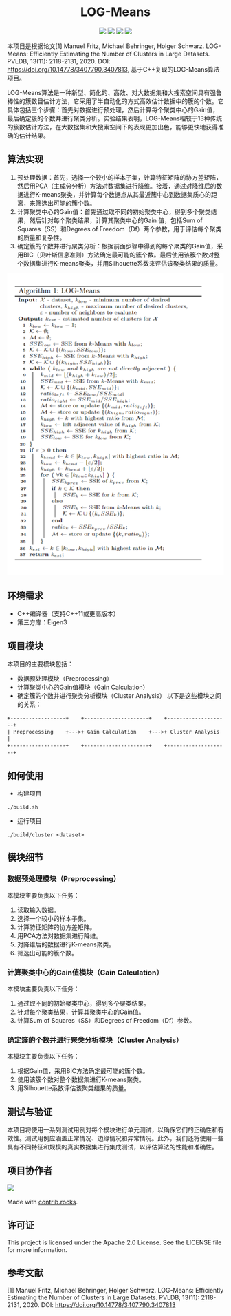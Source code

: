 <h1 align="center">LOG-Means</h1>

<div align="center">
  <img src="https://img.shields.io/badge/version-0.1-orange"/>
  <img src="https://img.shields.io/badge/Eigen3-3.3.39-blueviolet">
  <img src="https://img.shields.io/badge/Linux-passing-brightgreen">
  <img src="https://img.shields.io/badge/c%2B%2B-%3E%3D11-brightgreen">
</div>

本项目是根据论文[1] Manuel Fritz, Michael Behringer, Holger Schwarz. LOG-Means: Efficiently Estimating the Number of Clusters in Large Datasets. PVLDB, 13(11): 2118-2131, 2020. DOI: https://doi.org/10.14778/3407790.3407813, 基于C++复现的LOG-Means算法项目。

LOG-Means算法是一种新型、简化的、高效、对大数据集和大搜索空间具有强鲁棒性的簇数目估计方法，它采用了半自动化的方式高效估计数据中的簇的个数。它具体包括三个步骤：首先对数据进行预处理，然后计算每个聚类中心的Gain值，最后确定簇的个数并进行聚类分析。实验结果表明，LOG-Means相较于13种传统的簇数估计方法，在大数据集和大搜索空间下的表现更加出色，能够更快地获得准确的估计结果。

## 算法实现

1. 预处理数据：首先，选择一个较小的样本子集，计算特征矩阵的协方差矩阵，然后用PCA（主成分分析）方法对数据集进行降维。接着，通过对降维后的数据进行K-means聚类，并计算每个数据点从其最近簇中心到数据集质心的距离，来筛选出可能的簇个数。
2. 计算聚类中心的Gain值：首先通过取不同的初始聚类中心，得到多个聚类结果，然后针对每个聚类结果，计算其聚类中心的Gain 值，包括Sum of Squares（SS）和Degrees of Freedom（Df）两个参数，用于评估每个聚类的质量和复杂性。
3. 确定簇的个数并进行聚类分析：根据前面步骤中得到的每个聚类的Gain值，采用BIC（贝叶斯信息准则）方法确定最可能的簇个数。最后使用该簇个数对整个数据集进行K-means聚类，并用Silhouette系数来评估该聚类结果的质量。

<div align="center">
  <img src="image/algorithm.png">
</div>

## 环境需求
- C++编译器（支持C++11或更高版本）
- 第三方库：Eigen3

## 项目模块
本项目的主要模块包括：
- 数据预处理模块（Preprocessing）
- 计算聚类中心的Gain值模块（Gain Calculation）
- 确定簇的个数并进行聚类分析模块（Cluster Analysis）
以下是这些模块之间的关系：
```
+------------------+    +---------------------+    +--------------------+
| Preprocessing    +--->+ Gain Calculation    +--->+ Cluster Analysis   |
+------------------+    +---------------------+    +--------------------+
```

## 如何使用
- 构建项目
```
./build.sh
```

- 运行项目
```
./build/cluster <dataset>
```

## 模块细节
### 数据预处理模块（Preprocessing）
本模块主要负责以下任务：

1. 读取输入数据。
2. 选择一个较小的样本子集。
3. 计算特征矩阵的协方差矩阵。
4. 用PCA方法对数据集进行降维。
5. 对降维后的数据进行K-means聚类。
6. 筛选出可能的簇个数。

### 计算聚类中心的Gain值模块（Gain Calculation）
本模块主要负责以下任务：

1. 通过取不同的初始聚类中心，得到多个聚类结果。
2. 针对每个聚类结果，计算其聚类中心的Gain值。
3. 计算Sum of Squares（SS）和Degrees of Freedom（Df）参数。

### 确定簇的个数并进行聚类分析模块（Cluster Analysis）
本模块主要负责以下任务：

1. 根据Gain值，采用BIC方法确定最可能的簇个数。
2. 使用该簇个数对整个数据集进行K-means聚类。
3. 用Silhouette系数评估该聚类结果的质量。

## 测试与验证
本项目将使用一系列测试用例对每个模块进行单元测试，以确保它们的正确性和有效性。测试用例应涵盖正常情况、边缘情况和异常情况。此外，我们还将使用一些具有不同特征和规模的真实数据集进行集成测试，以评估算法的性能和准确性。

## 项目协作者
<a href="https://github.com/PKUcoldkeyboard/LOG-Means/graphs/contributors">
  <img src="https://contrib.rocks./image?repo=PKUcoldkeyboard/LOG-Means" />
</a>

Made with [contrib.rocks](https://contrib.rocks.).

## 许可证
This project is licensed under the Apache 2.0 License. See the LICENSE file for more information.

## 参考文献
[1] Manuel Fritz, Michael Behringer, Holger Schwarz. LOG-Means: Efficiently Estimating the Number of Clusters in Large Datasets. PVLDB, 13(11): 2118-2131, 2020. DOI: https://doi.org/10.14778/3407790.3407813
